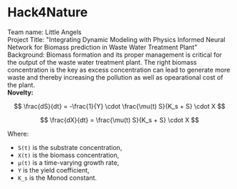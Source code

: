 # Hack4Nature
Team name: Little Angels  
Project Title: "Integrating Dynamic Modeling with Physics Informed Neural Network for Biomass prediction in Waste Water Treatment Plant"  
Background: Biomass formation and its proper management is critical for the output of the waste water treatment plant. The right biomass concentration is the key as excess concentration can lead to generate more waste and thereby increasing the pollution as well as opearational cost of the plant.  
$\textbf{Novelty:}$

$$
\frac{dS}{dt} = -\frac{1}{Y} \cdot \frac{\mu(t) S}{K_s + S} \cdot X
$$

$$
\frac{dX}{dt} = \frac{\mu(t) S}{K_s + S} \cdot X
$$  

Where:
- `S(t)` is the substrate concentration,  
- `X(t)` is the biomass concentration,  
- `μ(t)` is a time-varying growth rate,  
- `Y` is the yield coefficient,  
- `K_s` is the Monod constant.  
